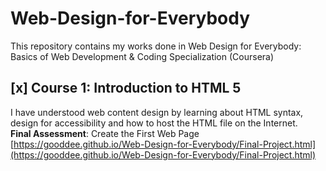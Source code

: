 # Web-Design-for-Everybody
This repository contains my works done in Web Design for Everybody: Basics of Web Development &amp; Coding Specialization (Coursera)

## [x] Course 1: Introduction to HTML 5
I have understood web content design by learning about HTML syntax, design for accessibility and how to host the HTML file on the Internet.  
**Final Assessment**: Create the First Web Page  
[https://gooddee.github.io/Web-Design-for-Everybody/Final-Project.html](https://gooddee.github.io/Web-Design-for-Everybody/Final-Project.html)
